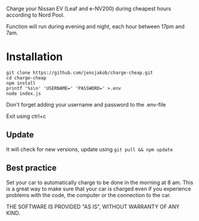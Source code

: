 Charge your Nissan EV (Leaf and e-NV200) during cheapest hours according to Nord Pool.

Function will run during evening and night, each hour between 17pm and 7am.

# Installation
```
git clone https://github.com/jensjakob/charge-cheap.git
cd charge-cheap
npm install
printf '%s\n' 'USERNAME=' 'PASSWORD=' >.env
node index.js
```
Don't forget adding your username and password to the .env-file

Exit using ctrl+c

## Update

It will check for new versions, update using ``git pull && npm update``

## Best practice
Set your car to automatically charge to be done in the morning at 8 am. This is a great way to make sure that your car is charged even if you experience problems with the code, the computer or the connection to the car.

THE SOFTWARE IS PROVIDED "AS IS", WITHOUT WARRANTY OF ANY KIND.
